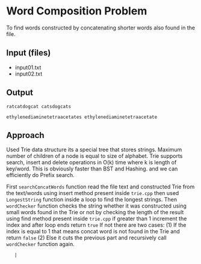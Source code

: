 # Word Composition Problem

To find words constructed by concatenating shorter words also found in the file.

## Input (files)

- input01.txt
- input02.txt

## Output

```
ratcatdogcat catsdogcats

ethylenediaminetetraacetates ethylenediaminetetraacetate
```

## Approach

Used Trie data structure its a special tree that stores strings. Maximum number of children of a node is equal to size of alphabet. Trie supports search, insert and delete operations in O(k) time where k is length of key/word. This is obviously faster than BST and Hashing. and we can efficiently do Prefix search.

First `searchConcatWords` function read the file text and constructed Trie from the text/words using insert method present inside `trie.cpp` then used `LongestString` function inside a loop to find the longest strings. Then `wordChecker` function checks the string whether it was constructed using small words found in the Trie or not by checking the length of the result using find method present inside `trie.cpp` if greater than 1 increment the index and after loop ends return `true` If not there are two cases: (1) If the index is equal to 1 that means concat word is not found in the Trie and return `false` (2) Else it cuts the previous part and recursively call `wordChecker` function again.

       |